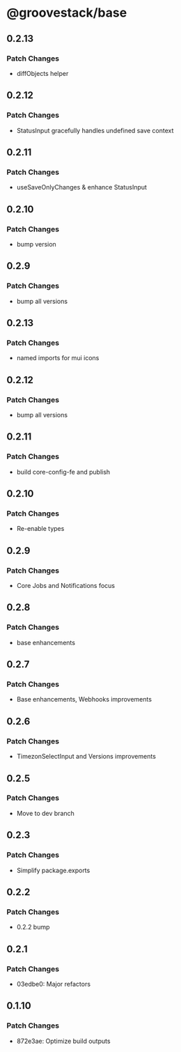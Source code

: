 # @groovestack/base

## 0.2.13

### Patch Changes

- diffObjects helper

## 0.2.12

### Patch Changes

- StatusInput gracefully handles undefined save context

## 0.2.11

### Patch Changes

- useSaveOnlyChanges & enhance StatusInput

## 0.2.10

### Patch Changes

- bump version

## 0.2.9

### Patch Changes

- bump all versions

## 0.2.13

### Patch Changes

- named imports for mui icons

## 0.2.12

### Patch Changes

- bump all versions

## 0.2.11

### Patch Changes

- build core-config-fe and publish

## 0.2.10

### Patch Changes

- Re-enable types

## 0.2.9

### Patch Changes

- Core Jobs and Notifications focus

## 0.2.8

### Patch Changes

- base enhancements

## 0.2.7

### Patch Changes

- Base enhancements, Webhooks improvements

## 0.2.6

### Patch Changes

- TimezonSelectInput and Versions improvements

## 0.2.5

### Patch Changes

- Move to dev branch

## 0.2.3

### Patch Changes

- Simplify package.exports

## 0.2.2

### Patch Changes

- 0.2.2 bump

## 0.2.1

### Patch Changes

- 03edbe0: Major refactors

## 0.1.10

### Patch Changes

- 872e3ae: Optimize build outputs
